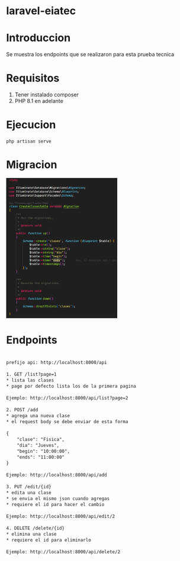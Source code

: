 # laravel-eiatec

# Introduccion

Se muestra los endpoints que se realizaron para esta prueba tecnica

# Requisitos
1. Tener instalado composer
2. PHP 8.1 en adelante

# Ejecucion

```
php artisan serve
```

# Migracion

<img
  src="./public/migracion.png"
  alt="Alt text"
  title="Optional title"
  style="display: inline-block; margin: 0 auto; max-width: 300px"/>

# Endpoints

```

prefijo api: http://localhost:8000/api

1. GET /list?page=1 
* lista las clases 
* page por defecto lista los de la primera pagina

Ejemplo: http://localhost:8000/api/list?page=2

2. POST /add
* agrega una nueva clase
* el request body se debe enviar de esta forma

{
	"clase": "Fisica",
	"dia": "Jueves",
	"begin": "10:00:00",
	"ends": "11:00:00"
}

Ejemplo: http://localhost:8000/api/add

3. PUT /edit/{id}
* edita una clase
* se envia el mismo json cuando agregas
* requiere el id para hacer el cambio

Ejemplo: http://localhost:8000/api/edit/2

4. DELETE /delete/{id}
* elimina una clase
* requiere el id para eliminarlo

Ejemplo: http://localhost:8000/api/delete/2

```